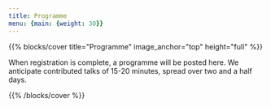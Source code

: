 ```yaml
---
title: Programme
menu: {main: {weight: 30}}
---
```



{{% blocks/cover title="Programme" image_anchor="top" height="full" %}}

When registration is complete, a programme will be posted here. We anticipate contributed talks of 15-20 minutes, spread over two and a half days.

{{% /blocks/cover %}}
